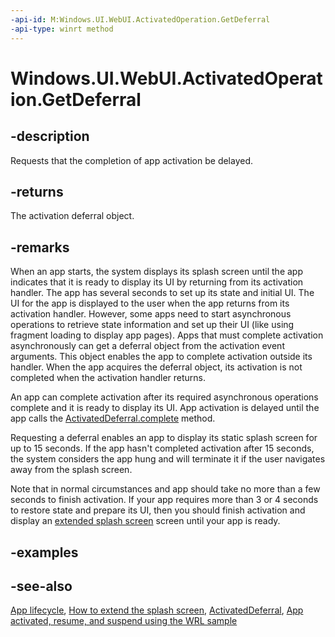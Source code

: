 ```yaml
---
-api-id: M:Windows.UI.WebUI.ActivatedOperation.GetDeferral
-api-type: winrt method
---
```


<!-- Method syntax
public Windows.UI.WebUI.ActivatedDeferral GetDeferral()
-->

# Windows.UI.WebUI.ActivatedOperation.GetDeferral

## -description
Requests that the completion of app activation be delayed.

## -returns
The activation deferral object.

## -remarks
When an app starts, the system displays its splash screen until the app indicates that it is ready to display its UI by returning from its activation handler. The app has several seconds to set up its state and initial UI. The UI for the app is displayed to the user when the app returns from its activation handler. However, some apps need to start asynchronous operations to retrieve state information and set up their UI (like using fragment loading to display app pages). Apps that must complete activation asynchronously can get a deferral object from the activation event arguments. This object enables the app to complete activation outside its handler. When the app acquires the deferral object, its activation is not completed when the activation handler returns.

An app can complete activation after its required asynchronous operations complete and it is ready to display its UI. App activation is delayed until the app calls the [ActivatedDeferral.complete](activateddeferral_complete_1807836922.md) method.

Requesting a deferral enables an app to display its static splash screen for up to 15 seconds. If the app hasn't completed activation after 15 seconds, the system considers the app hung and will terminate it if the user navigates away from the splash screen.

Note that in normal circumstances and app should take no more than a few seconds to finish activation. If your app requires more than 3 or 4 seconds to restore state and prepare its UI, then you should finish activation and display an [extended splash screen](https://docs.microsoft.com/previous-versions/windows/apps/hh700390(v=win.10)) screen until your app is ready.

## -examples

## -see-also
[App lifecycle](https://docs.microsoft.com/windows/uwp/launch-resume/app-lifecycle), [How to extend the splash screen](https://docs.microsoft.com/previous-versions/windows/apps/hh700390(v=win.10)), [ActivatedDeferral](activateddeferral.md), [App activated, resume, and suspend using the WRL sample](https://github.com/microsoftarchive/msdn-code-gallery-microsoft/tree/master/Official%20Windows%20Platform%20Sample/Windows%208%20app%20samples/%5BJavaScript%5D-Windows%208%20app%20samples/JavaScript/Windows%208%20app%20samples/App%20activated%2C%20resume%2C%20and%20suspend%20using%20the%20WRL%20%20sample%20(Windows%208)/JavaScript)
